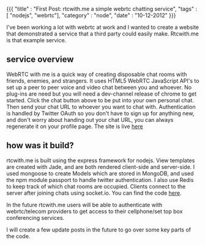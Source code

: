 {{{
    "title"    : "First Post: rtcwith.me a simple webrtc chatting service",
    "tags"     : [ "nodejs", "webrtc"],
    "category" : "node",
    "date"     : "10-12-2012"
}}}

I've been working a lot with webrtc at work and I wanted to
create a website that demonstrated a service that a third party could
easily make. Rtcwith.me is that example service. 

## service overview ##

WebRTC with me is a quick way of creating disposable chat rooms with
friends, enemies, and strangers. It uses HTML5 WebRTC JavaScript API's
to set up a peer to peer voice and video chat between you and whoever.
No plug-ins are need but you will need a dev-channel release of chrome
to get started. Click the chat button above to be put into your own
personal chat. Then send your chat URL to whoever you want to chat with.
Authentication is handled by Twitter OAuth so you don't have to sign up
for anything new, and don't worry about handing out your chat URL, you
can always regenerate it on your profile page. The site is live
[here](http://rtcwith.me)

## how was it build? ##

rtcwith.me is built using the express framework for nodejs. View
templates are created with Jade, and are both rendered client-side and
server-side. I used mongoose to create Models which are stored in
MongoDB, and used the npm module passport to handle twitter
authentication. I also use Redis to keep track of which chat rooms are
occupied. Clients connect to the server after joining chats using
socket.io. You can find the code [here](https://github.com/bryanpaluch/webrtc-to-me).

In the future rtcwith.me users will be able to authenticate with
webrtc/telecom providers to get access to their cellphone/set top box
conferencing services.

I will create a few update posts in the future to go over some key parts
of the code.
